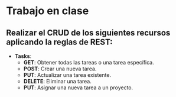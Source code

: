 # Trabajo en clase

## Realizar el CRUD de los siguientes recursos aplicando la reglas de REST:

- **Tasks**: 
  - **GET**: Obtener todas las tareas o una tarea específica.
  - **POST**: Crear una nueva tarea.
  - **PUT**: Actualizar una tarea existente.
  - **DELETE**: Eliminar una tarea.
  - **PUT**: Asignar una nueva tarea a un proyecto.
